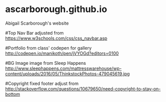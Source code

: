 # ascarborough.github.io
Abigail Scarborough's website


#Top Nav Bar
adjusted from https://www.w3schools.com/css/css_navbar.asp

#Portfolio 
from class' codepen for gallery http://codepen.io/manikoth/pen/jVYOGd?editors=0100

#BG Image 
image from Sleep Happens http://www.sleephappens.com/mattresswarehouse/wp-content/uploads/2016/05/ThinkstockPhotos-479045619.jpg

#Copyright fixed footer 
adjust from http://stackoverflow.com/questions/10679650/need-copyright-to-stay-on-bottom
